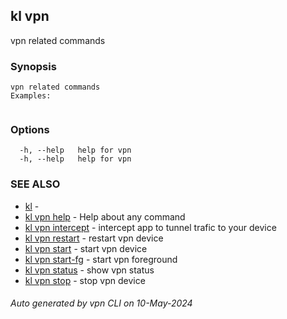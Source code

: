 ## kl vpn

vpn related commands

### Synopsis

```
vpn related commands
Examples:
	
```

### Options

```
  -h, --help   help for vpn
  -h, --help   help for vpn
```

### SEE ALSO

* [kl](kl.md)  - 
* [kl vpn help](kl_vpn_help.md)  - Help about any command
* [kl vpn intercept](kl_vpn_intercept.md)  - intercept app to tunnel trafic to your device
* [kl vpn restart](kl_vpn_restart.md)  - restart vpn device
* [kl vpn start](kl_vpn_start.md)  - start vpn device
* [kl vpn start-fg](kl_vpn_start-fg.md)  - start vpn foreground
* [kl vpn status](kl_vpn_status.md)  - show vpn status
* [kl vpn stop](kl_vpn_stop.md)  - stop vpn device

###### Auto generated by vpn CLI on 10-May-2024
